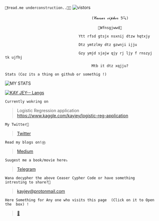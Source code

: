 `🚫❗read.me underconstruction..🚧🚧` ![vistors](https://visitor-badge.laobi.icu/badge?page_id=KayJey.KayJey) 


                                            (𝓒𝓪𝓮𝓼𝓪𝓻 𝓬𝓲𝓹𝓱𝓮𝓻 5🔍)

                                               🍒Wfnsgjwwd🍒
                                               
                                      Ytt rfsd gtsjx nsxnij dtzw hqtxjy
                                      
                                      Dtz ymtzlmy dtz gzwnji ijju
                                      
                                      Gzy ymjd sjajw qjy rj ljy f rnszyj tk ujfhj
                                      
                                            Mtb it dtz xqjju?
                                      




                                      
   
   
`Stats (Coz its a thing on github or somethig !) `

![MY STATS](https://github-readme-stats.vercel.app/api?username=KayJey&show_icons=true&border_color=2e4058)

[![KAY JEY-- Langs](https://github-readme-stats.vercel.app/api/top-langs/?username=KayJey&layout=compact&border_color=2e4058)](https://github.com/KayJey/github-readme-stats)


`Currently wokring on`
> Logistic Regression application
> https://www.kaggle.com/kayjey/logistic-reg-application




`My Twitter🎫`
>[Twitter](https://twitter.com/kay97061184)

`Read my blogs on!Ⓜ️`
>[Medium](https://18104065-cse.medium.com/)

`Suugest me a book/movie here⤵️`
>[Telegram](https://t.me/Summer_Moon)

`Wana decypher the above Ceaser Cypher Code or have something intresting to share?🧀`
>kayjey@protonmail.com

`Here Something for Any one who visits this page  (Click on it to Open the  box) !`
>[🎁](https://github.com/KayJey/git_test/blob/a80bac41c7fc8f8ef27ccc562118f1e3ab633127/Cobalt300/Readme.md)







 









